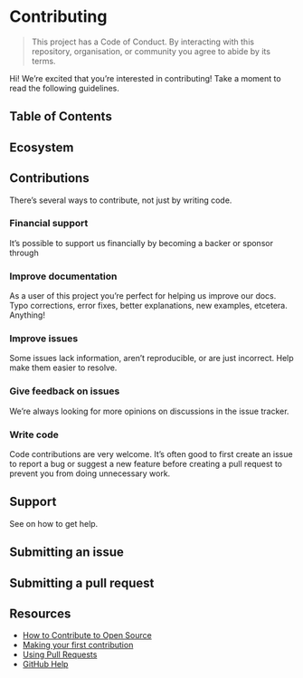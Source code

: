 # Contributing

> This project has a Code of Conduct.
> By interacting with this repository, organisation, or community you agree to
> abide by its terms.

Hi! 
We’re excited that you’re interested in contributing!
Take a moment to read the following guidelines.


## Table of Contents

## Ecosystem

## Contributions

There’s several ways to contribute, not just by writing code.

### Financial support

It’s possible to support us financially by becoming a backer or sponsor through

### Improve documentation

As a user of this project you’re perfect for helping us improve our docs.
Typo corrections, error fixes, better explanations, new examples, etcetera.
Anything!

### Improve issues

Some issues lack information, aren’t reproducible, or are just incorrect.
Help make them easier to resolve.

### Give feedback on issues

We’re always looking for more opinions on discussions in the issue tracker.

### Write code

Code contributions are very welcome.
It’s often good to first create an issue to report a bug or suggest a new
feature before creating a pull request to prevent you from doing unnecessary
work.

## Support

See  on how to get help.

## Submitting an issue


## Submitting a pull request



## Resources

*   [How to Contribute to Open Source](https://opensource.guide/how-to-contribute/)
*   [Making your first contribution](https://medium.com/@vadimdemedes/making-your-first-contribution-de6576ddb190)
*   [Using Pull Requests](https://help.github.com/articles/about-pull-requests/)
*   [GitHub Help](https://help.github.com)
